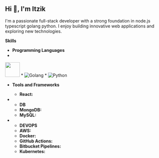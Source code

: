 ## Hi 👋, I'm Itzik


I'm a passionate full-stack developer with a strong foundation in node.js typescript golang python. I enjoy building innovative web applications and exploring new technologies. 

**Skills**
* **Programming Languages**
* 
<img src="https://github.com/favicon.ico](https://zweck.io/wp-content/uploads/2021/07/typescript-node.jpg" width="48"> </img> * ![Golang](https://www.techasoft.com/blog/2019/12/1576592374.png) * ![Python](https://www.python.org/static/img/python-logo.png) 



* **Tools and Frameworks**
  * **React:**

* * **DB**
  * **MongoDB:**
  * **MySQL:**
    
* * **DEVOPS**
  * **AWS:** 
  * **Docker:** 
  * **GitHub Actions:** 
  * **Bitbucket Pipelines:** 
  * **Kubernetes:** 
